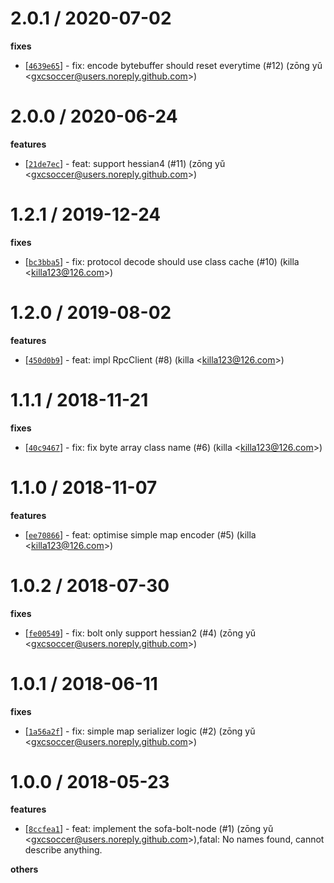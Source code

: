 
2.0.1 / 2020-07-02
==================

**fixes**
  * [[`4639e65`](http://github.com/alipay/sofa-bolt-node/commit/4639e65021315b2d8625897df44b25607586eb4c)] - fix: encode bytebuffer should reset everytime (#12) (zōng yǔ <<gxcsoccer@users.noreply.github.com>>)

2.0.0 / 2020-06-24
==================

**features**
  * [[`21de7ec`](http://github.com/alipay/sofa-bolt-node/commit/21de7ec42ef51968fed9a1c7e3665dd121422b94)] - feat: support hessian4 (#11) (zōng yǔ <<gxcsoccer@users.noreply.github.com>>)

1.2.1 / 2019-12-24
==================

**fixes**
  * [[`bc3bba5`](http://github.com/sofastack/sofa-bolt-node/commit/bc3bba52431f5e6774f03c0f5e58650f48c0990c)] - fix: protocol decode should use class cache (#10) (killa <<killa123@126.com>>)

1.2.0 / 2019-08-02
==================

**features**
  * [[`450d0b9`](http://github.com/alipay/sofa-bolt-node/commit/450d0b987685f7ac10c2efae35f7063a0cf7652f)] - feat: impl RpcClient (#8) (killa <<killa123@126.com>>)

1.1.1 / 2018-11-21
==================

**fixes**
  * [[`40c9467`](http://github.com/alipay/sofa-bolt-node/commit/40c9467d8f6cc0e0485225832874ca50e9d39f03)] - fix: fix byte array class name (#6) (killa <<killa123@126.com>>)

1.1.0 / 2018-11-07
==================

**features**
  * [[`ee70866`](http://github.com/alipay/sofa-bolt-node/commit/ee7086647759d2ab6532f8f54ae331cb2ee6c2f2)] - feat: optimise simple map encoder (#5) (killa <<killa123@126.com>>)

1.0.2 / 2018-07-30
==================

**fixes**
  * [[`fe00549`](http://github.com/alipay/sofa-bolt-node/commit/fe005493d9cbe733e226d5bebbf9144147d2b7ea)] - fix: bolt only support hessian2 (#4) (zōng yǔ <<gxcsoccer@users.noreply.github.com>>)

1.0.1 / 2018-06-11
==================

**fixes**
  * [[`1a56a2f`](http://github.com/alipay/sofa-bolt-node/commit/1a56a2fcab52d713b9af6620359732fb2f72995c)] - fix: simple map serializer logic (#2) (zōng yǔ <<gxcsoccer@users.noreply.github.com>>)

1.0.0 / 2018-05-23
==================

**features**
  * [[`8ccfea1`](http://github.com/alipay/sofa-bolt-node/commit/8ccfea1311d63225b1f542b87e5ac54223209e2b)] - feat: implement the sofa-bolt-node (#1) (zōng yǔ <<gxcsoccer@users.noreply.github.com>>),fatal: No names found, cannot describe anything.

**others**


